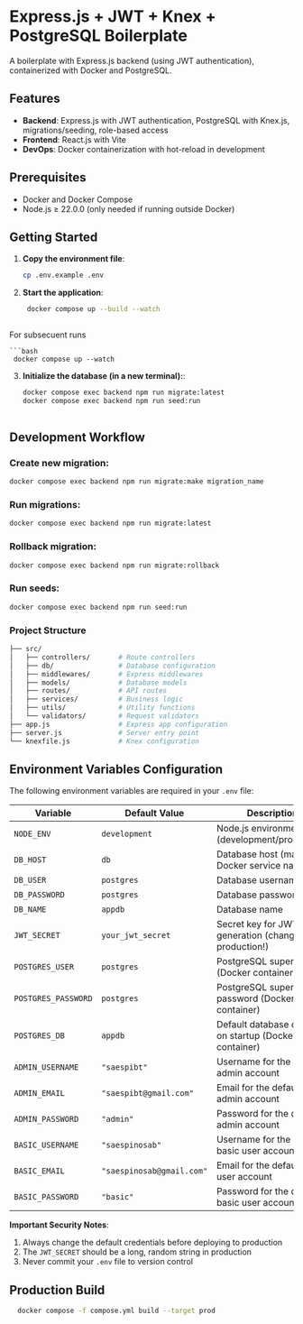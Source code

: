 # Express.js + JWT + Knex + PostgreSQL Boilerplate 

A boilerplate with Express.js backend (using JWT authentication), containerized with Docker and PostgreSQL.

## Features

- **Backend**: Express.js with JWT authentication, PostgreSQL with Knex.js, migrations/seeding, role-based access
- **Frontend**: React.js with Vite
- **DevOps**: Docker containerization with hot-reload in development

## Prerequisites

- Docker and Docker Compose
- Node.js ≥ 22.0.0 (only needed if running outside Docker)

## Getting Started

1. **Copy the environment file**:
   ```bash
   cp .env.example .env

2. **Start the application**:
   ```bash
    docker compose up --build --watch
    
  For subsecuent runs
  
    ```bash
     docker compose up --watch
    
 3. **Initialize the database (in a new terminal):**:
    ```bash
    docker compose exec backend npm run migrate:latest
    docker compose exec backend npm run seed:run
  
## Development Workflow
### Create new migration:

  ```bash
  docker compose exec backend npm run migrate:make migration_name
  ````
### Run migrations:

```bash
docker compose exec backend npm run migrate:latest
```
### Rollback migration:
```bash
docker compose exec backend npm run migrate:rollback
```
### Run seeds:
```bash
docker compose exec backend npm run seed:run
```


### Project Structure
```bash
├── src/
│   ├── controllers/       # Route controllers
│   ├── db/                # Database configuration
│   ├── middlewares/       # Express middlewares
│   ├── models/            # Database models
│   ├── routes/            # API routes
│   ├── services/          # Business logic
│   ├── utils/             # Utility functions
│   └── validators/        # Request validators
├── app.js                 # Express app configuration
├── server.js              # Server entry point
└── knexfile.js            # Knex configuration
```
## Environment Variables Configuration

The following environment variables are required in your `.env` file:

| Variable             | Default Value            | Description                                                                 |
|----------------------|--------------------------|-----------------------------------------------------------------------------|
| `NODE_ENV`           | `development`            | Node.js environment (development/production)                                |
| `DB_HOST`            | `db`                     | Database host (matches Docker service name)                                 |
| `DB_USER`            | `postgres`               | Database username                                                           |
| `DB_PASSWORD`        | `postgres`               | Database password                                                           |
| `DB_NAME`            | `appdb`                  | Database name                                                               |
| `JWT_SECRET`         | `your_jwt_secret`        | Secret key for JWT token generation (change in production!)                 |
| `POSTGRES_USER`      | `postgres`               | PostgreSQL superuser (Docker container)                                     |
| `POSTGRES_PASSWORD`  | `postgres`               | PostgreSQL superuser password (Docker container)                            |
| `POSTGRES_DB`        | `appdb`                  | Default database created on startup (Docker container)                      |
| `ADMIN_USERNAME`     | `"saespibt"`             | Username for the default admin account                                     |
| `ADMIN_EMAIL`        | `"saespibt@gmail.com"`   | Email for the default admin account                                        |
| `ADMIN_PASSWORD`     | `"admin"`                | Password for the default admin account                                     |
| `BASIC_USERNAME`     | `"saespinosab"`          | Username for the default basic user account                                |
| `BASIC_EMAIL`        | `"saespinosab@gmail.com"`| Email for the default basic user account                                   |
| `BASIC_PASSWORD`     | `"basic"`                | Password for the default basic user account                                |

**Important Security Notes**:
1. Always change the default credentials before deploying to production
2. The `JWT_SECRET` should be a long, random string in production
3. Never commit your `.env` file to version control

## Production Build
```bash
  docker compose -f compose.yml build --target prod
